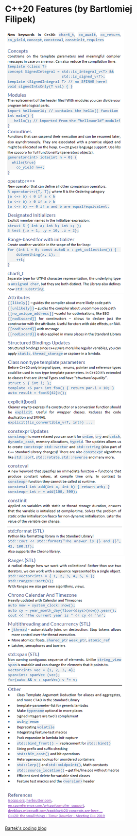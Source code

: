 # C++20 Features (by Bartlomiej Filipek)
![01](./01.png)
![02](./02.png)
![03](./03.png)

[Bartek's coding blog](https://www.bfilipek.com/p/start-here.html)